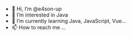 - 👋 Hi, I’m @e4son-up
- 👀 I’m interested in Java
- 🌱 I’m currently learning Java, JavaScript, Vue...
- 📫 How to reach me ...

<!---
e4son-up/e4son-up is a ✨ special ✨ repository because its `README.md` (this file) appears on your GitHub profile.
You can click the Preview link to take a look at your changes.
--->
